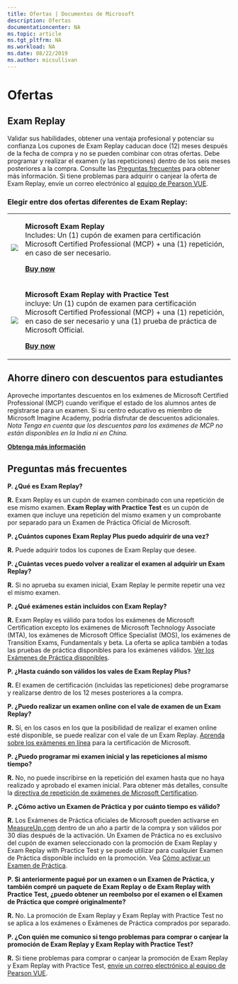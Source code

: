 ```yaml
---
title: Ofertas | Documentos de Microsoft
description: Ofertas 
documentationcenter: NA 
ms.topic: article
ms.tgt_pltfrm: NA
ms.workload: NA
ms.date: 08/22/2019
ms.author: micsullivan
---
```

# Ofertas

## Exam Replay

Validar sus habilidades, obtener una ventaja profesional y potenciar su confianza Los cupones de Exam Replay caducan doce (12) meses después de la fecha de compra y no se pueden combinar con otras ofertas. Debe programar y realizar el examen (y las repeticiones) dentro de los seis meses posteriores a la compra. Consulte las [Preguntas frecuentes](#frequently-asked-questions) para obtener más información. Si tiene problemas para adquirir o canjear la oferta de Exam Replay, envíe un correo electrónico al [equipo de Pearson VUE](mailto:mindhub@pearson.com).

### Elegir entre dos ofertas diferentes de Exam Replay:

<div>
    <table border="0">
        <tr>
            <td>
                <img src="images/exam-replay-thumbnail.png">
            </td>
            <td>                
                <p><strong>Microsoft Exam Replay</strong><br/>Includes: Un (1) cupón de examen para certificación Microsoft Certified Professional (MCP) + una (1) repetición, en caso de ser necesario.</p>
                <p><a href="https://us.mindhub.com/p/Microsoft-Exam-Replay?utm_source=msftmarketing&utm_medium=msft_offers&utm_campaign=ExamReplayFY20&utm_term=ERFY20&utm_content=weblink3"><strong>Buy now</strong></a></p>
            </td>
        </tr>
        <tr>
            <td>
                <img src="images/exam-replay-with-practice-test-thumbnail.png">
            </td>
            <td>
               <p><strong>Microsoft Exam Replay with Practice Test</strong><br/>incluye: Un (1) cupón de examen para certificación Microsoft Certified Professional (MCP) + una (1) repetición, en caso de ser necesario y una (1) prueba de práctica de Microsoft Official.</p>
               <p><a href="https://us.mindhub.com/p/Microsoft-Exam-Replay-PT?utm_source=msftmarketing&utm_medium=msft_offers&utm_campaign=ExamReplayFY20&utm_term=ERFY20&utm_content=weblink"><strong>Buy now</strong></a></p>
            </td>
        </tr>
    </table>
</div>

## Ahorre dinero con descuentos para estudiantes
Aproveche importantes descuentos en los exámenes de Microsoft Certified Professional (MCP) cuando verifique el estado de los alumnos antes de registrarse para un examen. Si su centro educativo es miembro de Microsoft Imagine Academy, podría disfrutar de descuentos adicionales. *Nota Tenga en cuenta que los descuentos para los exámenes de MCP no están disponibles en la India ni en China.*

[**Obtenga más información**](/learn/certifications/certification-exam-policies)

## <a name="frequently-asked-questions"></a> Preguntas más frecuentes

**P. ¿Qué es Exam Replay?**

**R.** Exam Replay es un cupón de examen combinado con una repetición de ese mismo examen. **Exam Replay with Practice Test** es un cupón de examen que incluye una repetición del mismo examen y un comprobante por separado para un Examen de Práctica Oficial de Microsoft.

**P. ¿Cuántos cupones Exam Replay Plus puedo adquirir de una vez?**

**R.** Puede adquirir todos los cupones de Exam Replay que desee.

**P. ¿Cuántas veces puedo volver a realizar el examen al adquirir un Exam Replay?**

**R.** Si no aprueba su examen inicial, Exam Replay le permite repetir una vez el mismo examen.

**P. ¿Qué exámenes están incluidos con Exam Replay?**

**R.** Exam Replay es válido para todos los exámenes de Microsoft Certification excepto los exámenes de Microsoft Technology Associate (MTA), los exámenes de Microsoft Office Specialist (MOS), los exámenes de Transition Exams, Fundamentals y beta. La oferta se aplica también a todas las pruebas de práctica disponibles para los exámenes válidos. [Ver los Exámenes de Práctica disponibles](https://us.mindhub.com/microsoft-practice-tests).

**P. ¿Hasta cuándo son válidos los vales de Exam Replay Plus?**

**R.** El examen de certificación (incluidas las repeticiones) debe programarse y realizarse dentro de los 12 meses posteriores a la compra.

**P. ¿Puedo realizar un examen online con el vale de examen de un Exam Replay?**

**R.** Sí, en los casos en los que la posibilidad de realizar el examen online esté disponible, se puede realizar con el vale de un Exam Replay. [Aprenda sobre los exámenes en línea](https://www.microsoft.com/es-es/learning/online-proctored-exams.aspx) para la certificación de Microsoft.

**P. ¿Puedo programar mi examen inicial y las repeticiones al mismo tiempo?**

**R.** No, no puede inscribirse en la repetición del examen hasta que no haya realizado y aprobado el examen inicial. Para obtener más detalles, consulte la [directiva de repetición de exámenes de Microsoft Certification](https://www.microsoft.com/es-es/learning/certification-exam-policies.aspx).

**P. ¿Cómo activo un Examen de Práctica y por cuánto tiempo es válido?**

**R.** Los Exámenes de Práctica oficiales de Microsoft pueden activarse en [MeasureUp.com](https://www.measureup.com/) dentro de un año a partir de la compra y son válidos por 30 días después de la activación. Un Examen de Práctica no es exclusivo del cupón de examen seleccionado con la promoción de Exam Replay y Exam Replay with Practice Test y se puede utilizar para cualquier Examen de Práctica disponible incluido en la promoción. Vea [Cómo activar un Examen de Práctica](https://home.pearsonvue.com/microsoft/practicetests).

**P. Si anteriormente pagué por un examen o un Examen de Práctica, y también compré un paquete de Exam Replay o de Exam Replay with Practice Test, ¿puedo obtener un reembolso por el examen o el Examen de Práctica que compré originalmente?**

**R.** No. La promoción de Exam Replay y Exam Replay with Practice Test no se aplica a los exámenes o Exámenes de Práctica comprados por separado.

**P. ¿Con quién me comunico si tengo problemas para comprar o canjear la promoción de Exam Replay y Exam Replay with Practice Test?**

**R.** Si tiene problemas para comprar o canjear la promoción de Exam Replay y Exam Replay with Practice Test, [envíe un correo electrónico al equipo de Pearson VUE](mailto:mindhub@pearson.com).

